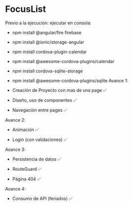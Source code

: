 # FocusList
Previo a la ejecución:
ejecutar en consola:
- npm install @angular/fire firebase
- npm install @ionic/storage-angular
- npm install cordova-plugin-calendar
- npm install @awesome-cordova-plugins/calendar
- npm install cordova-sqlite-storage
- npm install @awesome-cordova-plugins/sqlite 
Avance 1:

- Creación de Proyecto con mas de una page ✅

- Diseño, uso de componentes ✅

- Navegación entre pages ✅


Avance 2:

- Animación ✅

- Login (con validaciones) ✅

Avance 3:

- Persistencia de datos ✅

- RouteGuard ✅

- Página 404 ✅

Avance 4:

- Consumo de API (feriados) ✅